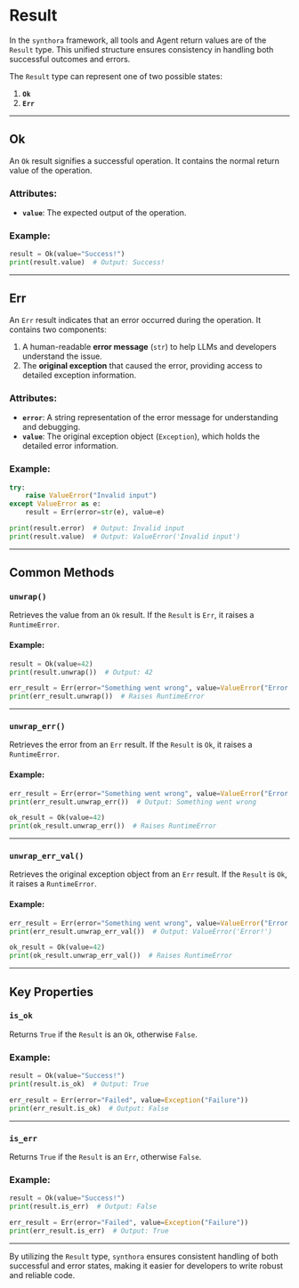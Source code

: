<!-- LICENSE HEADER MANAGED BY add-license-header

Copyright 2024-2025 Syntropix-AI.org

Licensed under the Apache License, Version 2.0 (the "License");
you may not use this file except in compliance with the License.
You may obtain a copy of the License at

    http://www.apache.org/licenses/LICENSE-2.0

Unless required by applicable law or agreed to in writing, software
distributed under the License is distributed on an "AS IS" BASIS,
WITHOUT WARRANTIES OR CONDITIONS OF ANY KIND, either express or implied.
See the License for the specific language governing permissions and
limitations under the License.
-->

# Result

In the `synthora` framework, all tools and Agent return values are of the `Result` type. This unified structure ensures consistency in handling both successful outcomes and errors.

The `Result` type can represent one of two possible states:

1. **`Ok`**
2. **`Err`**

---

## **Ok**

An `Ok` result signifies a successful operation. It contains the normal return value of the operation.

### Attributes:
- **`value`**: The expected output of the operation.

### Example:
```python
result = Ok(value="Success!")
print(result.value)  # Output: Success!
```

---

## **Err**

An `Err` result indicates that an error occurred during the operation. It contains two components:
1. A human-readable **error message** (`str`) to help LLMs and developers understand the issue.
2. The **original exception** that caused the error, providing access to detailed exception information.

### Attributes:
- **`error`**: A string representation of the error message for understanding and debugging.
- **`value`**: The original exception object (`Exception`), which holds the detailed error information.

### Example:
```python
try:
    raise ValueError("Invalid input")
except ValueError as e:
    result = Err(error=str(e), value=e)

print(result.error)  # Output: Invalid input
print(result.value)  # Output: ValueError('Invalid input')
```

---

## Common Methods

### `unwrap()`
Retrieves the value from an `Ok` result. If the `Result` is `Err`, it raises a `RuntimeError`.

#### Example:
```python
result = Ok(value=42)
print(result.unwrap())  # Output: 42

err_result = Err(error="Something went wrong", value=ValueError("Error!"))
print(err_result.unwrap())  # Raises RuntimeError
```

---

### `unwrap_err()`
Retrieves the error from an `Err` result. If the `Result` is `Ok`, it raises a `RuntimeError`.

#### Example:
```python
err_result = Err(error="Something went wrong", value=ValueError("Error!"))
print(err_result.unwrap_err())  # Output: Something went wrong

ok_result = Ok(value=42)
print(ok_result.unwrap_err())  # Raises RuntimeError
```

---

### `unwrap_err_val()`
Retrieves the original exception object from an `Err` result. If the `Result` is `Ok`, it raises a `RuntimeError`.

#### Example:
```python
err_result = Err(error="Something went wrong", value=ValueError("Error!"))
print(err_result.unwrap_err_val())  # Output: ValueError('Error!')

ok_result = Ok(value=42)
print(ok_result.unwrap_err_val())  # Raises RuntimeError
```

---

## Key Properties

### `is_ok`
Returns `True` if the `Result` is an `Ok`, otherwise `False`.

### Example:
```python
result = Ok(value="Success!")
print(result.is_ok)  # Output: True

err_result = Err(error="Failed", value=Exception("Failure"))
print(err_result.is_ok)  # Output: False
```

---

### `is_err`
Returns `True` if the `Result` is an `Err`, otherwise `False`.

### Example:
```python
result = Ok(value="Success!")
print(result.is_err)  # Output: False

err_result = Err(error="Failed", value=Exception("Failure"))
print(err_result.is_err)  # Output: True
```

---

By utilizing the `Result` type, `synthora` ensures consistent handling of both successful and error states, making it easier for developers to write robust and reliable code.
